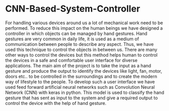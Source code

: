 # CNN-Based-System-Controller

For handling various devices around us a lot of mechanical work need to be performed. To
reduce this impact on the human beings we have designed a controller in which objects can be
managed by hand gestures. Hand gestures are very common in daily life, it is used as a medium
of communication between people to describe any aspect. Thus, we have used this technique
to control the objects in between us. There are many other ways to control the devices but this
method helps human to control the devices in a safe and comfortable user interface for diverse
applications.
The main aim of the project is to take the input as a hand gesture and produce the output to
identify the devices like light, fan, motor, doors etc.. to be controlled in the surroundings and
to create the modern way of lifestyle to the people. To develop such a user interface we have
used feed forward artificial neural networks such as Convolution Neural Network (CNN) with
keras in python. This model is used to classify the hand gesture that has sent as input to the
system and give a required output to control the device with the help of hand gesture.
